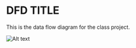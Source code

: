 # DFD TITLE

This is the data flow diagram for the class project.

![Alt text](https://cloud.githubusercontent.com/assets/21317653/19099383/5b991300-8a7b-11e6-84aa-9d431e76981a.png "Title")
